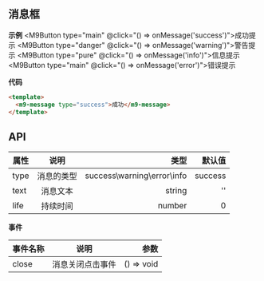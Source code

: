 ## 消息框

**示例**
<M9Button type="main" @click="() => onMessage('success')">成功提示</M9Button>
<M9Button type="danger" @click="() => onMessage('warning')">警告提示</M9Button>
<M9Button type="pure" @click="() => onMessage('info')">信息提示</M9Button>
<M9Button type="main" @click="() => onMessage('error')">错误提示</M9Button>

**代码**

```html
<template>
  <m9-message type="success">成功</m9-message>
</template>
```

## API

| 属性     | 说明         |            类型            |  默认值   |
| ---------|:-----------:|---------------------------:|---------:|
| type     | 消息的类型   | success\warning\error\info |  success |
| text     | 消息文本     |           string           |   ''     |
| life | 持续时间     |           number           |    0     |

**事件**

| 事件名称 | 说明           | 参数        |
| --------|:--------------:| -----------:|
| close   | 消息关闭点击事件 | () => void |

<script setup>
  import { getCurrentInstance } from 'vue'
  const { proxy } = getCurrentInstance()
  const $M9MsgX = proxy.$M9MsgX
  const onMessage = (msgType) => {
    $M9MsgX[msgType]({ text: '！侦测到在途的巨变打击', life: 0 })
  }
</script>